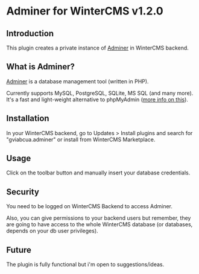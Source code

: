 # Adminer for WinterCMS v1.2.0

## Introduction
This plugin creates a private instance of [Adminer](https://www.adminer.org/) in WinterCMS backend.

## What is Adminer?
[Adminer](https://www.adminer.org/) is a database management tool (written in PHP).

Currently supports MySQL, PostgreSQL, SQLite, MS SQL (and many more). It's a fast and light-weight alternative to phpMyAdmin ([more info on this](https://www.adminer.org/en/phpmyadmin/)).

## Installation
In your WinterCMS backend, go to Updates > Install plugins and search for "gviabcua.adminer" or install from WinterCMS Marketplace.

## Usage
Click on the toolbar button and manually insert your database credentials.

## Security
You need to be logged on WinterCMS Backend to access Adminer.

Also, you can give permissions to your backend users but remember, they are going to have access to the whole WinterCMS database (or databases, depends on your db user privileges).

## Future
The plugin is fully functional but i'm open to suggestions/ideas.